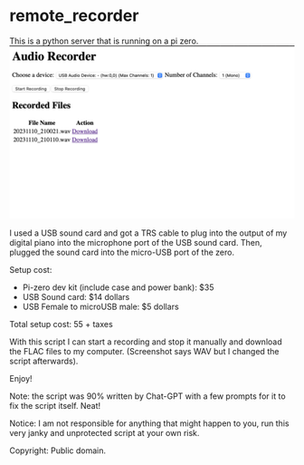 # remote_recorder

This is a python server that is running on a pi zero.
![Screenshot of the webserver](./docs/screenshot.png)

I used a USB sound card and got a TRS cable to plug into the output of my digital piano into the microphone port of the USB sound card. Then, plugged the sound card into the micro-USB port of the zero.

Setup cost:

- Pi-zero dev kit (include case and power bank): $35
- USB Sound card: $14 dollars
- USB Female to microUSB male: $5 dollars

Total setup cost: 55 + taxes

With this script I can start a recording and stop it manually and download the FLAC files to my computer. (Screenshot says WAV but I changed the script afterwards).

Enjoy!

Note: the script was 90% written by Chat-GPT with a few prompts for it to fix the script itself. Neat!

Notice: I am not responsible for anything that might happen to you, run this very janky and unprotected script at your own risk.

Copyright: Public domain.
